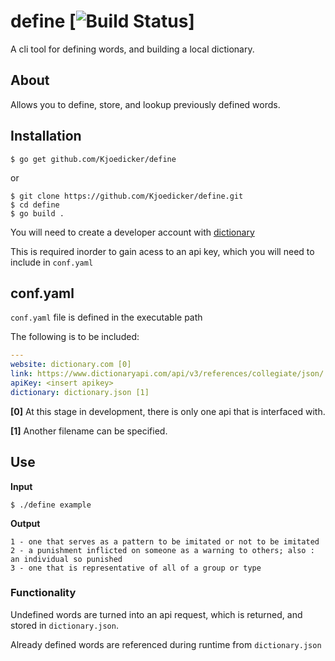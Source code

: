 # define [![Build Status](https://travis-ci.com/Kjoedicker/define.svg?branch=master)]
A cli tool for defining words, and building a local dictionary.

## About
Allows you to define, store, and lookup previously defined words.

## Installation

```console
$ go get github.com/Kjoedicker/define
```
or

```console
$ git clone https://github.com/Kjoedicker/define.git
$ cd define 
$ go build .
```

You will need to create a developer account with [dictionary](https://dictionaryapi.com)

This is required inorder to gain acess to an api key, which you will need to include in ```conf.yaml```

## conf.yaml

```conf.yaml``` file is defined in the executable path

The following is to be included:

```yaml
---
website: dictionary.com [0]
link: https://www.dictionaryapi.com/api/v3/references/collegiate/json/
apiKey: <insert apikey>
dictionary: dictionary.json [1]
```

**[0]** At this stage in development, there is only one api that is interfaced with.

**[1]** Another filename can be specified.

## Use

**Input**
```
$ ./define example
```
**Output**
```
1 - one that serves as a pattern to be imitated or not to be imitated
2 - a punishment inflicted on someone as a warning to others; also : an individual so punished
3 - one that is representative of all of a group or type
```

### Functionality

Undefined words are turned into an api request, which is returned, and stored in ```dictionary.json```. 

Already defined words are referenced during runtime from ```dictionary.json```

